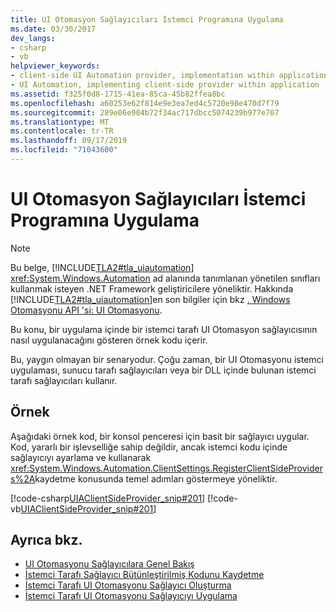 ```yaml
---
title: UI Otomasyon Sağlayıcıları İstemci Programına Uygulama
ms.date: 03/30/2017
dev_langs:
- csharp
- vb
helpviewer_keywords:
- client-side UI Automation provider, implementation within applications
- UI Automation, implementing client-side provider within application
ms.assetid: f325f0d8-1715-41ea-85ca-45b82ffea8bc
ms.openlocfilehash: a60253e62f814e9e3ea7ed4c5720e98e470d7f79
ms.sourcegitcommit: 289e06e904b72f34ac717dbcc5074239b977e707
ms.translationtype: MT
ms.contentlocale: tr-TR
ms.lasthandoff: 09/17/2019
ms.locfileid: "71043600"
---
```

# <a name="implement-ui-automation-providers-in-a-client-application"></a>UI Otomasyon Sağlayıcıları İstemci Programına Uygulama
> [!NOTE]
> Bu belge, [!INCLUDE[TLA2#tla_uiautomation](../../../includes/tla2sharptla-uiautomation-md.md)] <xref:System.Windows.Automation> ad alanında tanımlanan yönetilen sınıfları kullanmak isteyen .NET Framework geliştiricilere yöneliktir. Hakkında [!INCLUDE[TLA2#tla_uiautomation](../../../includes/tla2sharptla-uiautomation-md.md)]en son bilgiler için bkz [. Windows Otomasyonu API 'si: UI Otomasyonu](https://go.microsoft.com/fwlink/?LinkID=156746).  
  
 Bu konu, bir uygulama içinde bir istemci tarafı UI Otomasyon sağlayıcısının nasıl uygulanacağını gösteren örnek kodu içerir.  
  
 Bu, yaygın olmayan bir senaryodur. Çoğu zaman, bir UI Otomasyonu istemci uygulaması, sunucu tarafı sağlayıcıları veya bir DLL içinde bulunan istemci tarafı sağlayıcıları kullanır.  
  
## <a name="example"></a>Örnek  
 Aşağıdaki örnek kod, bir konsol penceresi için basit bir sağlayıcı uygular. Kod, yararlı bir işlevselliğe sahip değildir, ancak istemci kodu içinde sağlayıcıyı ayarlama ve kullanarak <xref:System.Windows.Automation.ClientSettings.RegisterClientSideProviders%2A>kaydetme konusunda temel adımları göstermeye yöneliktir.  
  
 [!code-csharp[UIAClientSideProvider_snip#201](../../../samples/snippets/csharp/VS_Snippets_Wpf/UIAClientSideProvider_snip/CSharp/ClientImplementationProgram.cs#201)]
 [!code-vb[UIAClientSideProvider_snip#201](../../../samples/snippets/visualbasic/VS_Snippets_Wpf/UIAClientSideProvider_snip/visualbasic/clientimplementationprogram.vb#201)]  
  
## <a name="see-also"></a>Ayrıca bkz.

- [UI Otomasyonu Sağlayıcılara Genel Bakış](ui-automation-providers-overview.md)
- [İstemci Tarafı Sağlayıcı Bütünleştirilmiş Kodunu Kaydetme](register-a-client-side-provider-assembly.md)
- [İstemci Tarafı UI Otomasyonu Sağlayıcı Oluşturma](create-a-client-side-ui-automation-provider.md)
- [İstemci Tarafı UI Otomasyonu Sağlayıcıyı Uygulama](client-side-ui-automation-provider-implementation.md)
